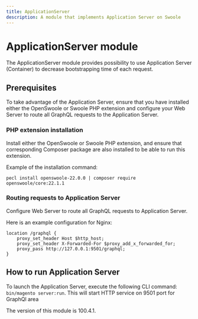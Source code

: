 ```yaml
---
title: ApplicationServer
description: A module that implements Application Server on Swoole
---
```


# ApplicationServer module

The ApplicationServer module provides possibility to use Application Server (Container) to decrease bootstrapping time of each request.

## Prerequisites

To take advantage of the Application Server, ensure that you have installed either the OpenSwoole or Swoole PHP extension and configure your Web Server to route all GraphQL requests to the Application Server.

### PHP extension installation

Install either the OpenSwoole or Swoole PHP extension, and ensure that corresponding Composer package are also installed to be able to run this extension.

Example of the installation command:

`pecl install openswoole-22.0.0 | composer require openswoole/core:22.1.1`

### Routing requests to Application Server

Configure Web Server to route all GraphQL requests to Application Server.

Here is an example configuration for Nginx:

```nginx
location /graphql {
    proxy_set_header Host $http_host;
    proxy_set_header X-Forwarded-For $proxy_add_x_forwarded_for;
    proxy_pass http://127.0.0.1:9501/graphql;
}
```

## How to run Application Server

To launch the Application Server, execute the following CLI command: `bin/magento server:run`. This will start HTTP service on 9501 port for GraphQl area

<InlineAlert slots="text" />
The version of this module is 100.4.1.
